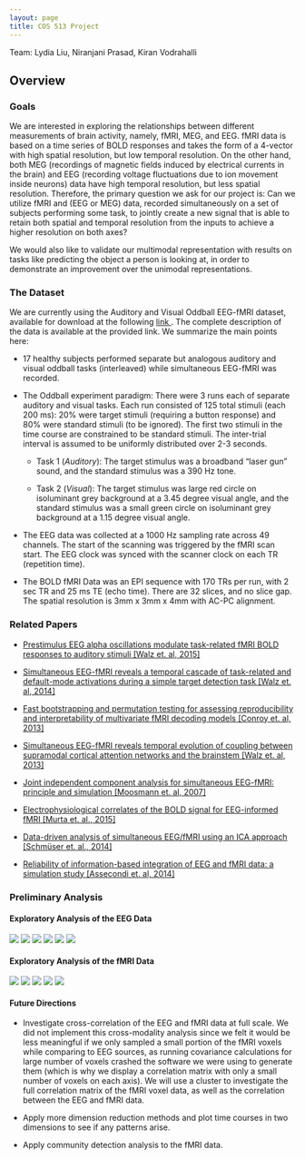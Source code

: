 ```yaml
---
layout: page
title: COS 513 Project
---
```

<p class="message">
Team: Lydia Liu, Niranjani Prasad, Kiran Vodrahalli
</p>


## Overview


### Goals

We are interested in exploring the relationships between different measurements of brain activity, namely, fMRI, MEG, and EEG. fMRI data is based on a time series of BOLD responses and takes the form of a 4-vector with high spatial resolution, but low temporal resolution. On the other hand, both MEG (recordings of magnetic fields induced by electrical currents in the brain) and EEG (recording voltage fluctuations due to ion movement inside neurons) data have high temporal resolution, but less spatial resolution. Therefore, the primary question we ask for our project is: Can we utilize fMRI and (EEG or MEG) data, recorded simultaneously on a set of subjects performing some task, to jointly create a new signal that is able to retain both spatial and temporal resolution from the inputs to achieve a higher resolution on both axes?

We would also like to validate our multimodal representation with results on tasks like predicting the object a person is looking at, in order to demonstrate an improvement over the unimodal representations.


### The Dataset

We are currently using the Auditory and Visual Oddball EEG-fMRI dataset, available for download at the following <a href= "https://openfmri.org/dataset/ds000116" title= "https://openfmri.org/dataset/ds000116"> link </a>. The complete description of the data is available at the provided link. We summarize the main points here: 

- 17 healthy subjects performed separate but analogous auditory and visual oddball tasks (interleaved) while simultaneous EEG-fMRI was recorded.  

- The Oddball experiment paradigm: There were 3 runs each of separate auditory and visual tasks. Each run consisted of 125 total stimuli (each 200 ms): 20% were target stimuli (requiring a button response) and 80% were standard stimuli (to be ignored). The first two stimuli in the time course are constrained to be standard stimuli. The inter-trial interval is assumed to be uniformly distributed over 2-3 seconds.

	- Task 1 (*Auditory*): The target stimulus was a broadband “laser gun” sound, and the standard stimulus was a 390 Hz tone.

	- Task 2 (*Visual*): The target stimulus was large red circle on isoluminant grey background at a 3.45 degree visual angle, and the standard stimulus was a small green circle on isoluminant grey background at a 1.15 degree visual angle.

- The EEG data was collected at a 1000 Hz sampling rate across 49 channels. The start of the scanning was triggered by the fMRI scan start. The EEG clock was synced with the scanner clock on each TR (repetition time).

- The BOLD fMRI Data was an EPI sequence with 170 TRs per run, with 2 sec TR and 25 ms TE (echo time). There are 32 slices, and no slice gap. The spatial resolution is 3mm x 3mm x 4mm with AC-PC alignment.


### Related Papers

- <a href= "http://www.ncbi.nlm.nih.gov/pubmed/25797833" title= "[walz2015]"> Prestimulus EEG alpha oscillations modulate task-related fMRI BOLD responses to auditory stimuli [Walz et. al, 2015]</a>

- <a href= "http://www.ncbi.nlm.nih.gov/pubmed/23962956" title= "[walz2014]"> Simultaneous EEG-fMRI reveals a temporal cascade of task-related and default-mode activations during a simple target detection task [Walz et. al, 2014]</a>

- <a href= "http://www.ncbi.nlm.nih.gov/pubmed/24244465" title= "[conroy2013]"> Fast bootstrapping and permutation testing for assessing reproducibility and interpretability of multivariate fMRI decoding models [Conroy et. al, 2013]</a>

- <a href= "http://www.ncbi.nlm.nih.gov/pubmed/24305817" title= "[walz2013]"> Simultaneous EEG-fMRI reveals temporal evolution of coupling between supramodal cortical attention networks and the brainstem [Walz et. al, 2013]</a>

- <a href= "http://www.ncbi.nlm.nih.gov/pubmed/17688965" title= "[moosmann2007]"> Joint independent component analysis for simultaneous EEG-fMRI: principle and simulation [Moosmann et. al, 2007]</a>

- <a href= "http://onlinelibrary.wiley.com/doi/10.1002/hbm.22623/abstract" title= "[murta2015]"> Electrophysiological correlates of the BOLD signal for EEG-informed fMRI [Murta et. al., 2015] </a>

- <a href= "http://journal.frontiersin.org/article/10.3389/fnins.2014.00175/abstract" title= "[schmuser2014]"> Data-driven analysis of simultaneous EEG/fMRI using an ICA approach [Schmüser et. al., 2014] </a>

- <a href= "http://www.ncbi.nlm.nih.gov/pubmed/25514112" title= "[assecondi2014]"> Reliability of information-based integration of EEG and fMRI data: a simulation study [Assecondi et. al, 2014]</a>

### Preliminary Analysis

#### Exploratory Analysis of the EEG Data

<img src="{{ site.baseurl }}/projects/cos513/eeg-raw.jpg" />

<img src="{{ site.baseurl }}/projects/cos513/eeg-ica.jpg" />

<img src="{{ site.baseurl }}/projects/cos513/EEGcorr.png" />

<img src="{{ site.baseurl }}/projects/cos513/EEGcrossCov.png" />

<img src="{{ site.baseurl }}/projects/cos513/eegICAcompstats.png" />

<img src="{{ site.baseurl }}/projects/cos513/EEGica_compActivity.png" />

#### Exploratory Analysis of the fMRI Data

<img src="{{ site.baseurl }}/projects/cos513/fmri-brain-vis.jpg" />

<img src="{{ site.baseurl }}/projects/cos513/fmriCorr_time.png" />

<img src="{{ site.baseurl }}/projects/cos513/corr_BOLD_subset_of_voxels.png" />

<img src="{{ site.baseurl }}/projects/cos513/meanvoxBOLDovertime.png" />

<img src="{{ site.baseurl }}/projects/cos513/BOLD_hist_s2t1r2.png" />

#### Future Directions

- Investigate cross-correlation of the EEG and fMRI data at full scale. We did not implement this cross-modality analysis since we felt it would be less meaningful if we only sampled a small portion of the fMRI voxels while comparing to EEG sources, as running covariance calculations for large number of voxels crashed the software we were using to generate them (which is why we display a correlation matrix with only a small number of voxels on each axis). We will use a cluster to investigate the full correlation matrix of the fMRI voxel data, as well as the correlation between the EEG and fMRI data. 

- Apply more dimension reduction methods and plot time courses in two dimensions to see if any patterns arise. 

- Apply community detection analysis to the fMRI data. 




